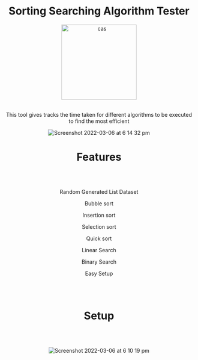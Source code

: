 

<h1 align="center">Sorting Searching Algorithm Tester</h1>

<div align="center">
  <a href="https://github.com/MartinGurasvili/Python-GitHub-Follower-Bot">
    <img width="200" height="200" alt="cas" src="https://user-images.githubusercontent.com/76784461/156935780-f811a86a-b2fb-46fd-b89a-b48029e6f6b9.png">
  </a>
 <p> </p>


<p align="center">
    <br>
    This tool gives tracks the time taken for different algorithms to be executed to find the most efficient
    <br />
 

![Screenshot 2022-03-06 at 6 14 32 pm](https://user-images.githubusercontent.com/76784461/156936275-0c9976fd-f01d-4b3c-afe0-44ddd2dc9da0.png)




<h1 align="center" >Features </h1>
<br></br>

   Random Generated List Dataset
   
   Bubble sort
   
   Insertion sort
   
   Selection sort
   
   Quick sort
   
   Linear Search
   
   Binary Search
   
   Easy Setup
   
   <br></br>
   <h1 align="center" >Setup </h1>
   <br></br>
   
   ![Screenshot 2022-03-06 at 6 10 19 pm](https://user-images.githubusercontent.com/76784461/156936132-3bc990de-1c3c-4e32-ba50-0fbfa4dbcea9.png)
